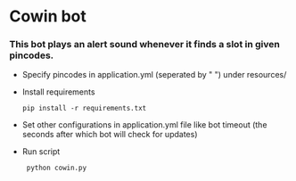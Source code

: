 # Cowin bot

### This bot plays an alert sound whenever it finds a slot in given pincodes.

* Specify pincodes in application.yml (seperated by " ") under resources/

* Install requirements

      pip install -r requirements.txt
      
* Set other configurations in application.yml file like bot timeout (the seconds after which bot will check for updates)

* Run script

       python cowin.py
